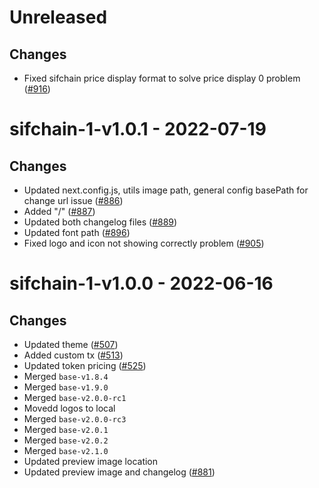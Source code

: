 # Unreleased
## Changes
- Fixed sifchain price display format to solve price display 0 problem ([\#916](https://github.com/forbole/big-dipper-2.0-cosmos/issues/916)) 


# sifchain-1-v1.0.1 - 2022-07-19

## Changes
- Updated next.config.js, utils image path, general config basePath for change url issue ([\#886](https://github.com/forbole/big-dipper-2.0-cosmos/issues/886)) 
- Added "/" ([\#887](https://github.com/forbole/big-dipper-2.0-cosmos/issues/887)) 
- Updated both changelog files ([\#889](https://github.com/forbole/big-dipper-2.0-cosmos/issues/889)) 
- Updated font path ([\#896](https://github.com/forbole/big-dipper-2.0-cosmos/issues/896)) 
- Fixed logo and icon not showing correctly problem ([\#905](https://github.com/forbole/big-dipper-2.0-cosmos/issues/905)) 



# sifchain-1-v1.0.0 - 2022-06-16

## Changes
- Updated theme ([\#507](https://github.com/forbole/big-dipper-2.0-cosmos/issues/507))
- Added custom tx ([\#513](https://github.com/forbole/big-dipper-2.0-cosmos/issues/513))
- Updated token pricing ([\#525](https://github.com/forbole/big-dipper-2.0-cosmos/issues/525))
- Merged `base-v1.8.4`
- Merged `base-v1.9.0`
- Merged `base-v2.0.0-rc1`
- Movedd logos to local
- Merged `base-v2.0.0-rc3`
- Merged `base-v2.0.1`
- Merged `base-v2.0.2`
- Merged `base-v2.1.0`
- Updated preview image location
- Updated preview image and changelog ([\#881](https://github.com/forbole/big-dipper-2.0-cosmos/issues/881))


